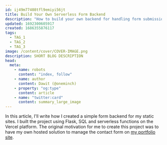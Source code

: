 ```yaml
---
id: ij49m77408tfl9emiyi56jt
title: Build Your Own Serverless Form Backend
description: "How to build your own backend for handling form submissions."
updated: 1692300605917
created: 1686355876117
tags:
  - TAG_1
  - TAG_2
  - TAG_3
image: /content/cover/COVER-IMAGE.png
description: SHORT BLOG DESCRIPTION
head:
  meta:
    - name: robots
      content: "index, follow"
    - name: author
      content: Dawit (@oneminch)
    - property: "og:type"
      content: article
    - name: "twitter:card"
      content: summary_large_image
---
```


In this article, I'll write how I created a simple form backend for my static sites. I built the project using Flask, SQL and serverless functions on the Vercel platform. The original motivation for me to create this project was to have my own hosted solution to manage the contact form on [my portfolio site](https://oneminch.dev).
